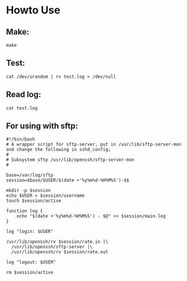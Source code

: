 Howto Use
===
Make:
---

    make

Test:
---

    cat /dev/urandom | rv test.log > /dev/null

Read log:
---

    cat test.log

For using with sftp:
---
    #!/bin/bash
    # A wrapper script for sftp-server, put in /usr/lib/sftp-server-mon and change the following in sshd_config;
    #
    # Subsystem sftp /usr/lib/openssh/sftp-server-mon
    #

    base=/var/log/sftp
    session=$base/$USER/$(date +'%y%m%d-%H%M%S')-$$

    mkdir -p $session
    echo $USER > $session/username
    touch $session/active

    function log {
        echo "$(date +'%y%m%d-%H%M%S') - $@" >> $session/main.log
    }

    log "login: $USER"

    /usr/lib/openssh/rv $session/rate.in |\
      /usr/lib/openssh/sftp-server |\
      /usr/lib/openssh/rv $session/rate.out

    log "logout: $USER"

    rm $session/active

